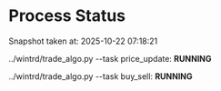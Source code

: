 # Process Status

Snapshot taken at: 2025-10-22 07:18:21

../wintrd/trade_algo.py --task price_update: **RUNNING**

../wintrd/trade_algo.py --task buy_sell: **RUNNING**

